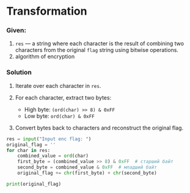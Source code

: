# Transformation

### Given:
1. `res` — a string where each character is the result of combining two characters from the original `flag` string using bitwise operations.
2. algorithm of encryption

### Solution
1. Iterate over each character in `res`.
2. For each character, extract two bytes:
    - High byte: `(ord(char) >> 8) & 0xFF`
    - Low byte: `ord(char) & 0xFF`

3. Convert bytes back to characters and reconstruct the original flag.

```python
res = input("Input enc flag: ")
original_flag = ''
for char in res:
    combined_value = ord(char)
    first_byte = (combined_value >> 8) & 0xFF  # старший байт
    second_byte = combined_value & 0xFF  # младший байт
    original_flag += chr(first_byte) + chr(second_byte)

print(original_flag)
```